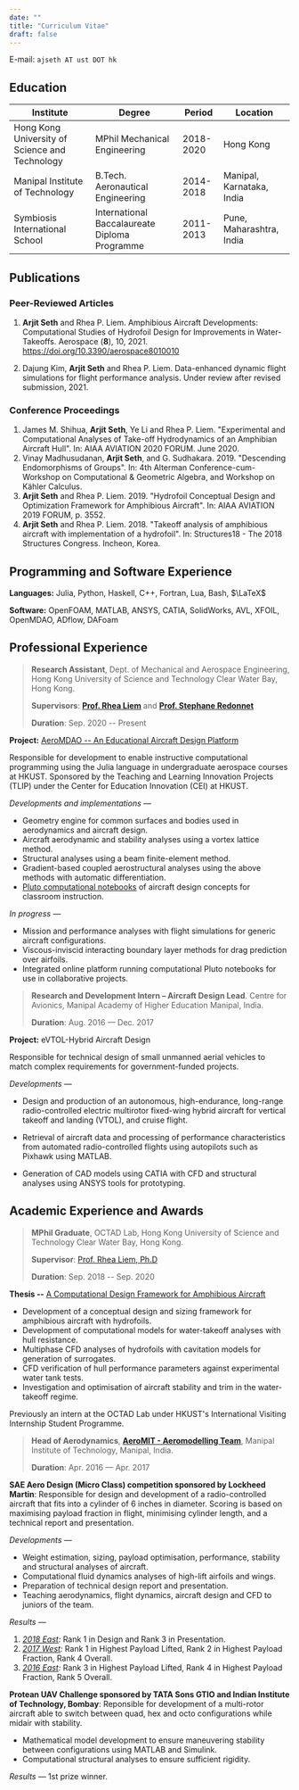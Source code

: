 ```yaml
---
date: ""
title: "Curriculum Vitae"
draft: false
---
```


E-mail: `ajseth AT ust DOT hk`

## Education

| Institute | Degree | Period | Location |
| --------- | ------ | ------ | -------- |
| Hong Kong University of Science and Technology | MPhil Mechanical Engineering | 2018-2020 | Hong Kong |
| Manipal Institute of Technology | B.Tech. Aeronautical Engineering | 2014-2018 | Manipal, Karnataka, India |
| Symbiosis International School | International Baccalaureate Diploma Programme | 2011-2013 | Pune, Maharashtra, India |

## Publications

### Peer-Reviewed Articles 

1. **Arjit Seth** and Rhea P. Liem. Amphibious Aircraft Developments: Computational Studies of Hydrofoil Design for Improvements in Water-Takeoffs. Aerospace (**8**), 10, 2021. https://doi.org/10.3390/aerospace8010010

2. Dajung Kim, **Arjit Seth** and Rhea P. Liem. Data-enhanced dynamic flight simulations for flight performance analysis. Under review after revised submission, 2021.

<!-- 3. Vinay Madhusudanan, G. Sudhakara, **Arjit Seth**. Descending Endomorphisms of Groups. Under preparation for submission. -->


### Conference Proceedings

1. James M. Shihua, **Arjit Seth**, Ye Li and Rhea P. Liem. "Experimental and Computational Analyses of Take-off Hydrodynamics of an Amphibian Aircraft Hull". In: AIAA AVIATION 2020 FORUM. June 2020.
2. Vinay Madhusudanan, **Arjit Seth**, and G. Sudhakara. 2019. "Descending Endomorphisms of Groups". In: 4th Alterman Conference-cum-Workshop on Computational & Geometric Algebra, and Workshop on Kähler Calculus.
3. **Arjit Seth** and Rhea P. Liem. 2019. "Hydrofoil Conceptual Design and Optimization Framework for Amphibious Aircraft". In: AIAA AVIATION 2019 FORUM, p. 3552.
4. **Arjit Seth** and Rhea P. Liem. 2018. "Takeoff analysis of amphibious aircraft with implementation of a hydrofoil". In: Structures18 - The 2018 Structures Congress. Incheon, Korea.

## Programming and Software Experience

**Languages:** Julia, Python, Haskell, C++, Fortran, Lua, Bash, $\LaTeX$

**Software:** OpenFOAM, MATLAB, ANSYS, CATIA, SolidWorks, AVL, XFOIL, OpenMDAO, ADflow, DAFoam

## Professional Experience

> **Research Assistant**, Dept. of Mechanical and Aerospace Engineering, Hong Kong University of Science and Technology Clear Water Bay, Hong Kong.
>
> **Supervisors**: [**Prof. Rhea Liem**](https://www.mae.ust.hk/en/people/faculty/detail/liem-rhea) and [**Prof. Stephane Redonnet**](https://www.mae.ust.hk/en/people/faculty/detail/stephane-redonnet)
>
> **Duration**: Sep. 2020 -- Present

**Project:** [AeroMDAO -- An Educational Aircraft Design Platform](https://github.com/GodotMisogi/AeroMDAO)

Responsible for development to enable instructive computational programming using the Julia language in undergraduate aerospace courses at HKUST. Sponsored by the Teaching and Learning Innovation Projects (TLIP) under the Center for Education Innovation (CEI) at HKUST.

*Developments and implementations —* 
  * Geometry engine for common surfaces and bodies used in aerodynamics and aircraft design.
  * Aircraft aerodynamic and stability analyses using a vortex lattice method.
  * Structural analyses using a beam finite-element method.
  * Gradient-based coupled aerostructural analyses using the above methods with automatic differentiation.
  * [Pluto computational notebooks](https://github.com/fonsp/Pluto.jl) of aircraft design concepts for classroom instruction.

*In progress —*
  * Mission and performance analyses with flight simulations for generic aircraft configurations.
  * Viscous-inviscid interacting boundary layer methods for drag prediction over airfoils. 
  * Integrated online platform running computational Pluto notebooks for use in collaborative projects.

> **Research and Development Intern – Aircraft Design Lead**. Centre for Avionics, Manipal Academy of Higher Education Manipal, India.
>
> **Duration**: Aug. 2016 — Dec. 2017
>

**Project:** eVTOL-Hybrid Aircraft Design

Responsible for technical design of small unmanned aerial vehicles to match complex requirements for government-funded projects.

*Developments —*

* Design and production of an autonomous, high-endurance, long-range radio-controlled electric multirotor fixed-wing hybrid aircraft for vertical takeoff and landing (VTOL), and cruise flight.

* Retrieval of aircraft data and processing of performance characteristics from automated radio-controlled flights using autopilots such as Pixhawk using MATLAB.

* Generation of CAD models using CATIA with CFD and structural analyses using ANSYS tools for prototyping.

## Academic Experience and Awards

> **MPhil Graduate**, OCTAD Lab, Hong Kong University of Science and Technology Clear Water Bay, Hong Kong.
> 
> **Supervisor**: [Prof. Rhea Liem, Ph.D](https://www.mae.ust.hk/en/people/faculty/detail/liem-rhea)
>  
> **Duration**: Sep. 2018 -- Sep. 2020


**Thesis --** [A Computational Design Framework for Amphibious Aircraft](https://repository.ust.hk/ir/Record/1783.1-109106)

  * Development of a conceptual design and sizing framework for amphibious aircraft with hydrofoils.
  * Development of computational models for water-takeoff analyses with hull resistance.
  * Multiphase CFD analyses of hydrofoils with cavitation models for generation of surrogates.
  * CFD verification of hull performance parameters against experimental water tank tests.
  * Investigation and optimisation of aircraft stability and trim in the water-takeoff regime.

Previously an intern at the OCTAD Lab under HKUST's International Visiting Internship Student Programme.

> **Head of Aerodynamics**, [**AeroMIT - Aeromodelling Team**](https://www.instagram.com/aeromitofficial/?hl=en), Manipal Institute of Technology, Manipal, India.
>
> **Duration**: Apr. 2016 — Apr. 2017

**SAE Aero Design (Micro Class) competition sponsored by Lockheed Martin**: Responsible for design and development of a radio-controlled aircraft that fits into a cylinder of 6 inches in diameter. Scoring is based on maximising payload fraction in flight, minimising cylinder length, and a technical report and presentation. 

*Developments —*

  * Weight estimation, sizing, payload optimisation, performance, stability and structural analyses of aircraft.
  * Computational fluid dynamics analyses of high-lift airfoils and wings.
  * Preparation of technical design report and presentation.
  * Teaching aerodynamics, flight dynamics, aircraft design and CFD to juniors of the team.

*Results —* 

  1. *[2018 East](https://www.saeaerodesign.com/content/2018-AE-MicroClassOverallResults.pdf):* Rank 1 in Design and Rank 3 in Presentation.
  2. *[2017 West](https://www.saeaerodesign.com/content/ADW2017_FINAL.pdf):* Rank 1 in Highest Payload Lifted, Rank 2 in Highest Payload Fraction, Rank 4 Overall.
  3. *[2016 East](https://www.saeaerodesign.com/content/2016aeroEastFinal.pdf):* Rank 3 in Highest Payload Lifted, Rank 4 in Highest Payload Fraction, Rank 5 Overall.

**Protean UAV Challenge sponsored by TATA Sons GTIO and Indian Institute of Technology, Bombay**: Reponsible for development of a multi-rotor aircraft able to switch between quad, hex and octo configurations while midair with stability.

  * Mathematical model development to ensure maneuvering stability between configurations using MATLAB and Simulink.
  * Computational structural analyses to ensure sufficient rigidity.

  *Results —* 1st prize winner.